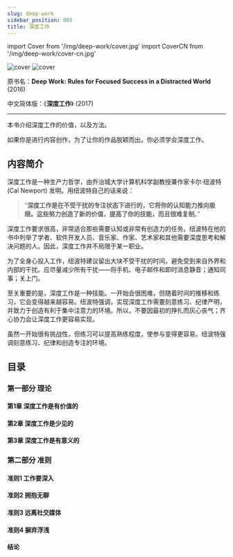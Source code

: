 ```yaml
---
slug: deep-work
sidebar_position: 005
title: 深度工作
---
```


import Cover from '/img/deep-work/cover.jpg'
import CoverCN from '/img/deep-work/cover-cn.jpg'

<img src={Cover} alt="cover" style={{width:240}} />
<img src={CoverCN} alt="cover" style={{width:250}} />

原书名：**Deep Work: Rules for Focused Success in a Distracted World** (2016)

中文简体版：《**深度工作**》 (2017)

-----------------------

本书介绍深度工作的价值，以及方法。

如果你是进行内容创作，为了让你的作品脱颖而出，你必须学会深度工作。


## 内容简介

深度工作是一种生产力哲学，由乔治城大学计算机科学副教授兼作家卡尔·纽波特 (Cal Newport) 发明。用纽波特自己的话来说： 

> “**深度工作是在不受干扰的专注状态下进行的，它将你的认知能力推向极限。这些努力创造了新的价值，提高了你的技能，而且很难复制**。”

深度工作要求很高，非常适合那些需要认知或非常有创造力的任务。纽波特在他的书中列举了学者、软件开发人员、音乐家、作家、艺术家和其他需要深度思考和解决问题的人。因此，深度工作并不局限于某一职业。

为了全身心投入工作，纽波特建议留出大块不受干扰的时间，避免受到来自外界和内部的干扰。应尽量减少所有干扰——将手机、电子邮件和即时消息静音；通知同事；关上门。

至关重要的是，深度工作是一种技能。一开始会很困难，但随着时间的推移和练习，它会变得越来越容易。纽波特强调，实现深度工作需要刻意练习、纪律严明，并致力于创造有利于集中注意力的环境。所以，不要因最初的挣扎而灰心丧气；齐心协力会让深度工作更容易实现。

虽然一开始很有挑战性，但练习可以提高熟练程度，使参与变得更容易。纽波特强调刻意练习、纪律和创造专注的环境。

## 目录

### 第一部分 理论

#### 第1章 深度工作是有价值的
#### 第2章 深度工作是少见的
#### 第3章 深度工作是有意义的

### 第二部分 准则

#### 准则1 工作要深入

#### 准则2 拥抱无聊

#### 准则3 远离社交媒体

#### 准则4 摒弃浮浅

#### 结论

